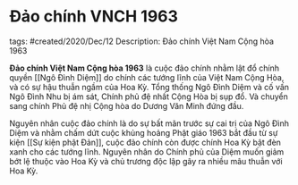 # Đảo chính VNCH 1963

tags: #created/2020/Dec/12
Description: Đảo chính Việt Nam Cộng hòa 1963

**Đảo chính Việt Nam Cộng hòa 1963** là cuộc đảo chính nhằm lật đổ chính quyền [[Ngô Đình Diệm]] do chính các tướng lĩnh của Việt Nam Cộng Hòa, và có sự hậu thuẫn ngầm của Hoa Kỳ. Tổng thống Ngô Đình Diệm và cố vấn Ngô Đình Nhu bị ám sát, Chính phủ đệ nhất Cộng Hòa bị sụp đổ. Và chuyển sang chính Phủ đệ nhị Cộng hòa do Dương Văn Minh đứng đầu.

Nguyên nhân cuộc đảo chính là do sự bất mãn trước sự cai trị của Ngô Đình Diệm và nhằm chấm dứt cuộc khủng hoảng Phật giáo 1963 bắt đầu từ sự kiện [[Sự kiện phật Đản]], cuộc đảo chính còn được chính Hoa Kỳ bật đèn xanh cho các tướng lĩnh. Nguyên nhân do Chính phủ của Diệm muốn giảm bớt lệ thuộc vào Hoa Kỳ và chủ trương độc lập gây ra nhiều mâu thuẫn với Hoa Kỳ.